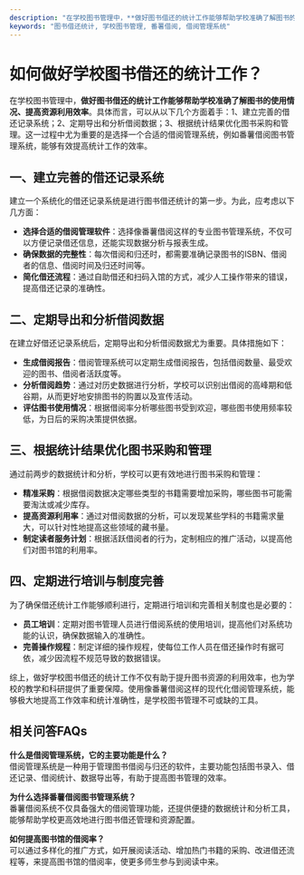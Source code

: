 ```yaml
---
description: "在学校图书管理中，**做好图书借还的统计工作能够帮助学校准确了解图书的使用情况、提高资源利用效率**。具体而言，可以从以下几个方面着手：1、建立完善的借还记录系统；2、定期导出和分析借阅数据；3、根据统计结果优化图书采购和管理。这一过程中尤为重要的是选择一个合适的借阅管理系统，例如番薯借阅图书管理系统，能够有效提高统计工作的效率。"
keywords: "图书借还统计, 学校图书管理, 番薯借阅, 借阅管理系统"
---
```

# 如何做好学校图书借还的统计工作？

在学校图书管理中，**做好图书借还的统计工作能够帮助学校准确了解图书的使用情况、提高资源利用效率**。具体而言，可以从以下几个方面着手：1、建立完善的借还记录系统；2、定期导出和分析借阅数据；3、根据统计结果优化图书采购和管理。这一过程中尤为重要的是选择一个合适的借阅管理系统，例如番薯借阅图书管理系统，能够有效提高统计工作的效率。

## 一、建立完善的借还记录系统

建立一个系统化的借还记录系统是进行图书借还统计的第一步。为此，应考虑以下几方面：

- **选择合适的借阅管理软件**：选择像番薯借阅这样的专业图书管理系统，不仅可以方便记录借还信息，还能实现数据分析与报表生成。
- **确保数据的完整性**：每次借阅和归还时，都需要准确记录图书的ISBN、借阅者的信息、借阅时间及归还时间等。
- **简化借还流程**：通过自助借还和扫码入馆的方式，减少人工操作带来的错误，提高借还记录的准确性。

## 二、定期导出和分析借阅数据

在建立好借还记录系统后，定期导出和分析借阅数据尤为重要。具体措施如下：

- **生成借阅报告**：借阅管理系统可以定期生成借阅报告，包括借阅数量、最受欢迎的图书、借阅者活跃度等。
- **分析借阅趋势**：通过对历史数据进行分析，学校可以识别出借阅的高峰期和低谷期，从而更好地安排图书的购置以及宣传活动。
- **评估图书使用情况**：根据借阅率分析哪些图书受到欢迎，哪些图书使用频率较低，为日后的采购决策提供依据。

## 三、根据统计结果优化图书采购和管理

通过前两步的数据统计和分析，学校可以更有效地进行图书采购和管理：

- **精准采购**：根据借阅数据决定哪些类型的书籍需要增加采购，哪些图书可能需要淘汰或减少库存。
- **提高资源利用率**：通过对借阅数据的分析，可以发现某些学科的书籍需求量大，可以针对性地提高这些领域的藏书量。
- **制定读者服务计划**：根据活跃借阅者的行为，定制相应的推广活动，以提高他们对图书馆的利用率。

## 四、定期进行培训与制度完善

为了确保借还统计工作能够顺利进行，定期进行培训和完善相关制度也是必要的：

- **员工培训**：定期对图书管理人员进行借阅系统的使用培训，提高他们对系统功能的认识，确保数据输入的准确性。
- **完善操作规程**：制定详细的操作规程，使每位工作人员在借还操作时有据可依，减少因流程不规范导致的数据错误。

综上，做好学校图书借还的统计工作不仅有助于提升图书资源的利用效率，也为学校的教学和科研提供了重要保障。使用像番薯借阅这样的现代化借阅管理系统，能够极大地提高工作效率和统计准确性，是学校图书管理不可或缺的工具。

## 相关问答FAQs

**什么是借阅管理系统，它的主要功能是什么？**  
借阅管理系统是一种用于管理图书借阅与归还的软件，主要功能包括图书录入、借还记录、借阅统计、数据导出等，有助于提高图书管理的效率。

**为什么选择番薯借阅图书管理系统？**  
番薯借阅系统不仅具备强大的借阅管理功能，还提供便捷的数据统计和分析工具，能够帮助学校更高效地进行图书借还管理和资源配置。

**如何提高图书馆的借阅率？**  
可以通过多样化的推广方式，如开展阅读活动、增加热门书籍的采购、改进借还流程等，来提高图书馆的借阅率，使更多师生参与到阅读中来。
